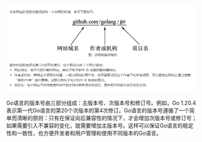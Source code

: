 ![file://c:\users\baoyon~1\appdata\local\temp\tmpdkdu_6\1.png](1.assets/1-1641870474997.png)



Go语言的版本号由三部分组成：主版本号、次版本号和修订号。例如，Go 1.20.4 表示第一代Go语言的第20个次版本的第4次修订。Go语言的版本号遵循了一个简单而清晰的原则：只有在保证向后兼容性的情况下，才会增加次版本号或修订号；如果需要引入不兼容的变化，就需要增加主版本号。这样可以保证Go语言的稳定性和一致性，也方便开发者和用户管理和使用不同版本的Go语言。